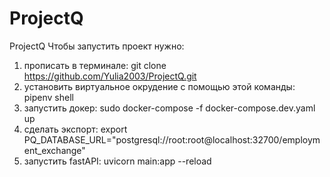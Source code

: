 # ProjectQ
ProjectQ
Чтобы запустить проект нужно:
1. прописать в терминале: 
git clone https://github.com/Yulia2003/ProjectQ.git
2. установить виртуальное окрудение с помощью этой команды: 
pipenv shell
3. запустить докер:
sudo docker-compose -f docker-compose.dev.yaml up
4. сделать экспорт:
export PQ_DATABASE_URL="postgresql://root:root@localhost:32700/employment_exchange"
5. запустить fastAPI: uvicorn main:app --reload
